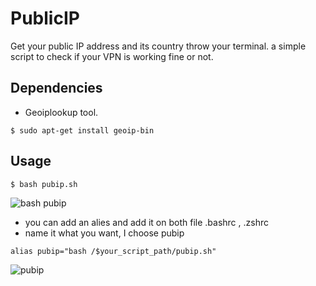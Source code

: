 # PublicIP
Get your public IP address and its country throw your terminal.
a simple script to check if your VPN is working fine or not.

Dependencies
---------------
* Geoiplookup tool.
```
$ sudo apt-get install geoip-bin
```
Usage
-----
```
$ bash pubip.sh
```
![bash pubip](https://user-images.githubusercontent.com/91743675/135767869-d2283993-9bdd-41ea-bb03-1cab13d4764a.png)


* you can add an alies and add it on both file .bashrc , .zshrc 
* name it what you want, I choose pubip
```
alias pubip="bash /$your_script_path/pubip.sh"
```
![pubip](https://user-images.githubusercontent.com/91743675/135767878-43617a7d-73c5-422e-8672-441ce83d9a70.png)

